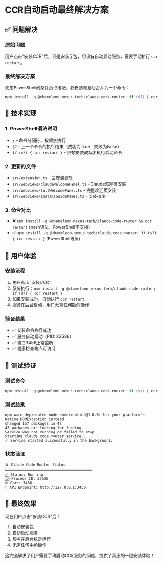 # CCR自动启动最终解决方案

## ✅ 问题解决

### 原始问题
用户点击"安装CCR"后，只是安装了包，但没有自动启动服务，需要手动执行 `ccr restart`。

### 最终解决方案
使用PowerShell的条件执行语法，将安装和启动合并为一个命令：
```powershell
npm install -g @chameleon-nexus-tech/claude-code-router; if ($?) { ccr restart }
```

## 🔧 技术实现

### 1. PowerShell语法说明
- `;` - 命令分隔符，按顺序执行
- `$?` - 上一个命令的执行结果（成功为True，失败为False）
- `if ($?) { ccr restart }` - 只有安装成功才执行启动命令

### 2. 更新的文件
- `src/extension.ts` - 主安装逻辑
- `src/webviews/claudeWelcomePanel.ts` - Claude欢迎页安装
- `src/webviews/fullWelcomePanel.ts` - 完整欢迎页安装
- `src/webviews/installGuidePanel.ts` - 安装指南

### 3. 命令对比
- ❌ `npm install -g @chameleon-nexus-tech/claude-code-router && ccr restart` (bash语法，PowerShell不支持)
- ✅ `npm install -g @chameleon-nexus-tech/claude-code-router; if ($?) { ccr restart }` (PowerShell语法)

## 🚀 用户体验

### 安装流程
1. 用户点击"安装CCR"
2. 系统执行：`npm install -g @chameleon-nexus-tech/claude-code-router; if ($?) { ccr restart }`
3. 如果安装成功，自动执行 `ccr restart`
4. 服务在后台启动，用户无需任何额外操作

### 验证结果
- ✅ 安装命令执行成功
- ✅ 服务自动启动（PID: 33536）
- ✅ 端口3456正常监听
- ✅ 健康检查端点可访问

## 📝 测试验证

### 测试命令
```powershell
npm install -g @chameleon-nexus-tech/claude-code-router; if ($?) { ccr restart }
```

### 测试结果
```
npm warn deprecated node-domexception@1.0.0: Use your platform's native DOMException instead
changed 157 packages in 4s
43 packages are looking for funding
Service was not running or failed to stop.
Starting claude code router service...
✅ Service started successfully in the background.
```

### 状态验证
```
📊 Claude Code Router Status
════════════════════════════════════════
✅ Status: Running
🆔 Process ID: 33536
🌐 Port: 3456
📡 API Endpoint: http://127.0.0.1:3456
```

## 🎯 最终效果

现在用户点击"安装CCR"后：
1. 自动安装包
2. 自动启动服务
3. 服务在后台稳定运行
4. 无需任何手动操作

这完全解决了用户需要手动启动CCR服务的问题，提供了真正的一键安装体验！
